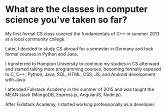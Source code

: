 # What are the classes in computer science you've taken so far?

My first formal CS class covered the fundamentals of C++ in summer 2013 at a local community college.

Later, I decided to study CS abroad for a semester in Germany and took formal courses in Python and Java.

I transferred to Hampton University to continue my studies in CS afterward and started taking more programming courses, becoming formally exposed to C, C++, Python, Java, SQL, HTML, CSS, JS, and Android development with Java.

I attended Fullstack Academy in the summer of 2015 and was taught the MEAN stack (MongoDB, Express.js, AngularJS, Node.js).

After Fullstack Academy, I started working professionally as a developer.